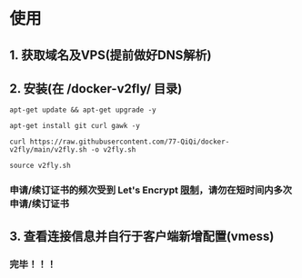 # 使用

## 1. 获取域名及VPS(提前做好DNS解析)


## 2. 安装(在 /docker-v2fly/ 目录)

```
apt-get update && apt-get upgrade -y

apt-get install git curl gawk -y

curl https://raw.githubusercontent.com/77-QiQi/docker-v2fly/main/v2fly.sh -o v2fly.sh

source v2fly.sh
```

### 申请/续订证书的频次受到 Let's Encrypt <a href="https://letsencrypt.org/docs/rate-limits/">限制</a>，请勿在短时间内多次申请/续订证书


## 3. 查看连接信息并自行于客户端新增配置(vmess)

### 完毕！！！



